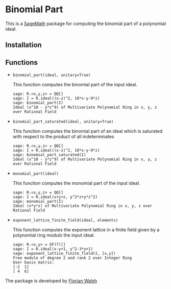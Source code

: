 # Binomial Part

This is a [SageMath](https://www.sagemath.org) package for computing the binomial part of a polynomial ideal.

## Installation

## Functions
* ``binomial_part(ideal, unitary=True)``
  
  This function computes the binomial part of the input ideal.
  ```
  sage: R.<x,y,z> = QQ[]
  sage: I = R.ideal((x-z)^2, 10*x-y-9*z)
  sage: binomial_part(I)
  Ideal (x^10 - y*z^9) of Multivariate Polynomial Ring in x, y, z over Rational Field
  ```
* ``binomial_part_saturated(ideal, unitary=True)``

  This function computes the binomial part of an ideal which is saturated with respect to the product of all indeterminates
  ```
  sage: R.<x,y,z> = QQ[]
  sage: I = R.ideal((x-z)^2, 10*x-y-9*z)
  sage: binomial_part_saturated(I)
  Ideal (x^10 - y*z^9) of Multivariate Polynomial Ring in x, y, z over Rational Field
  ```
* ``monomial_part(ideal)``

  This function computes the monomial part of the input ideal.
  ```
  sage: R.<x,y,z> = QQ[]
  sage: I = R.ideal(x+y+z, y^2*z+y*z^2)
  sage: monomial_part(I)
  Ideal (x*y*z) of Multivariate Polynomial Ring in x, y, z over Rational Field
  ```

* ``exponent_lattice_finite_field(ideal, elements)``

  This function computes the exponent lattice in a finite field given by a polynomial ring modulo the input ideal.
  ```
  sage: R.<x,y> = GF(7)[]
  sage: I = R.ideal(x-y+1, y^2-3*y+1)
  sage: exponent_lattice_finite_field(I, [x,y])
  Free module of degree 2 and rank 2 over Integer Ring
  User basis matrix:
  [-2  1]
  [ 4  6]
  ```

The package is developed by [Florian Walsh](mailto:florian.walsh@uni-passau.de)
